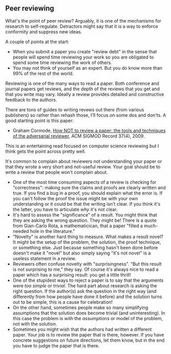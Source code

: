 ## Peer reviewing

What's the point of peer review? Arguably, it is one of the mechanisms for research to self-regulate. Detractors might say that it is a way to enforce conformity and suppress new ideas.

A couple of points at the start:

* When you submit a paper you create "review debt" in the sense that people will spend time reviewing your work so you are obligated to spend some time reviewing the work of others.
* You may not think of yourself as an expert. But you do know more than 99% of the rest of the world.

Reviewing is one of the many ways to read a paper. Both conference and journal papers get reviews, and the depth of the reviews that you get and that you write may vary. Ideally a review provides detailed and constructive feedback to the authors.

There are tons of guides to writing revews out there (from various publishers) so rather than rehash those, I'll focus on some dos and don'ts. A good starting point is this paper: 

* Graham Cormode, [How NOT to review a paper: the tools and techniques of the adversarial reviewer](https://dl.acm.org/doi/abs/10.1145/1519103.1519122), ACM SIGMOD Record 37(4), 2009. 

This is an entertaining read focused on computer science reviewing but I think gets the point across pretty well. 

It's common to complain about reviewers not understanding your paper or that they wrote a very short and not-useful review. Your goal should be to write a review that people won't complain about.

* One of the most time consuming aspects of a review is checking for "correctness": making sure the claims and proofs are clearly written and true. If you find a bug in a proof, you should explain what the error is. If you can't follow the proof the issue might be with your own understanding or it could be that the writing isn't clear. If you think it's the latter, you have to articulate *why* it's not clear.
* It's hard to assess the "significance" of a result. You might think that they are asking the wrong question. They might be! There is a quote from Gian-Carlo Rota, a mathematicican, that a paper "filled a much-needed hole in the literature."
* "Novelty" is another hard thing to measure. What makes a result novel? It might be the setup of the problem, the solution, the proof technique, or something else. Just because something hasn't been done before doesn't make it "novel" but also simply saying "it's not novel" is a useless statement in a review.
* Reviewers often confuse novelty with "surprisingness". "But this result is not surprising to me," they say. Of course it's always nice to read a paper which has a surprising result: you get a little thrill! 
* One of the stupidest ways to reject a paper is to say that the arguments were *too simple* or *trivial*. The hard part about research is asking the right question. If the author(s) ask the question in the right way (and differently from how people have done it before) and the solution turns out to be simple, this is a cause for celebration!
* On the other hand, sometimes people make so many simplifying assumptions that the solution does become trivial (and uninteresting). In this case the problem is with the *assumptions* or model of the problem, not with the solution.
* Sometimes you might wish that the authors had written a different paper. Your job is to review the paper that is there, however. If you have concrete suggestions on future directions, let them know, but in the end you have to judge the paper that is there.







